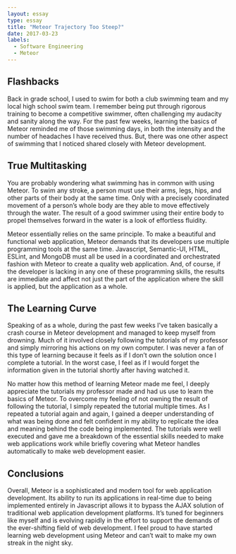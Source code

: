 ```yaml
---
layout: essay
type: essay
title: "Meteor Trajectory Too Steep?"
date: 2017-03-23
labels:
  - Software Engineering
  - Meteor
---
```


## Flashbacks
Back in grade school, I used to swim for both a club swimming team and my local high school swim team.  I remember being put through rigorous training to become a competitive swimmer, often challenging my audacity and sanity along the way.  For the past few weeks, learning the basics of Meteor reminded me of those swimming days, in both the intensity and the number of headaches I have received thus.  But, there was one other aspect of swimming that I noticed shared closely with Meteor development.

## True Multitasking
You are probably wondering what swimming has in common with using Meteor.  To swim any stroke, a person must use their arms, legs, hips, and other parts of their body at the same time.  Only with a precisely coordinated movement of a person’s whole body are they able to move effectively through the water.  The result of a good swimmer using their entire body to propel themselves forward in the water is a look of effortless fluidity.

Meteor essentially relies on the same principle.  To make a beautiful and functional web application, Meteor demands that its developers use multiple programming tools at the same time.  Javascript, Semantic-UI, HTML, ESLint, and MongoDB must all be used in a coordinated and orchestrated fashion with Meteor to create a quality web application.  And, of course, if the developer is lacking in any one of these programming skills, the results are immediate and affect not just the part of the application where the skill is applied, but the application as a whole.

## The Learning Curve
Speaking of as a whole, during the past few weeks I’ve taken basically a crash course in Meteor development and managed to keep myself from drowning.  Much of it involved closely following the tutorials of my professor and simply mirroring his actions on my own computer.  I was never a fan of this type of learning because it feels as if I don’t own the solution once I complete a tutorial.  In the worst case, I feel as if I would forget the information given in the tutorial shortly after having watched it.

No matter how this method of learning Meteor made me feel, I deeply appreciate the tutorials my professor made and had us use to learn the basics of Meteor.  To overcome my feeling of not owning the result of following the tutorial, I simply repeated the tutorial multiple times.  As I repeated a tutorial again and again, I gained a deeper understanding of what was being done and felt confident in my ability to replicate the idea and meaning behind the code being implemented.  The tutorials were well executed and gave me a breakdown of the essential skills needed to make web applications work while briefly covering what Meteor handles automatically to make web development easier.

## Conclusions
Overall, Meteor is a sophisticated and modern tool for web application development.  Its ability to run its applications in real-time due to being implemented entirely in Javascript allows it to bypass the AJAX solution of traditional web application development platforms.  It’s tuned for beginners like myself and is evolving rapidly in the effort to support the demands of the ever-shifting field of web development.  I feel proud to have started learning web development using Meteor and can’t wait to make my own streak in the night sky.


